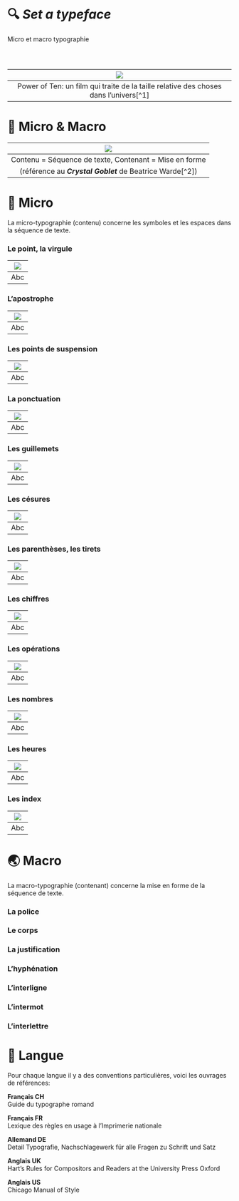 # 🔍 *Set a typeface*
  Micro et macro typographie

  
### &nbsp;

|![](links/Eames_Power_of_Ten.gif) |
|:---:|
| Power of Ten: un film qui traite de la taille relative des choses dans l’univers[^1]           |

# 🥂 Micro & Macro

|![](links/Crystal_Goblet.jpg) |
|:---:|
| Contenu = Séquence de texte, Contenant = Mise en forme  
(référence au ***Crystal Goblet*** de Beatrice Warde[^2])           |

# 🦠 Micro

La micro-typographie (contenu) concerne les symboles et les espaces dans la séquence de texte.

###  Le point, la virgule

|![](links/0_point_virgule.gif) |
|:---:|
| Abc          |

###  L’apostrophe

|![](links/1_apostrophe.gif) |
|:---:|
| Abc          |

###  Les points de suspension

|![](links/2_suspension.gif) |
|:---:|
| Abc          |

###  La ponctuation

|![](links/3_ponctuation.gif) |
|:---:|
| Abc          |

###  Les guillemets

|![](links/4_guillemets.gif) |
|:---:|
| Abc          |

###  Les césures

|![](links/5_hyphénation.gif) |
|:---:|
| Abc          |

###  Les parenthèses, les tirets

|![](links/6_tirets_parentheses.gif) |
|:---:|
| Abc          |

###  Les chiffres

|![](links/7_chiffres.gif) |
|:---:|
| Abc          |

###  Les opérations

|![](links/8_operations.gif) |
|:---:|
| Abc          |

###  Les nombres

|![](links/9_chiffres_virgules.gif) |
|:---:|
| Abc          |

###  Les heures

|![](links/10_heures.gif) |
|:---:|
| Abc          |

###  Les index

|![](links/11_index.gif) |
|:---:|
| Abc          |


# 🌏 Macro

La macro-typographie (contenant) concerne la mise en forme de la séquence de texte.

###  La police

###  Le corps

###  La justification

###  L’hyphénation

###  L’interligne

###  L’intermot

###  L’interlettre

# 🚨 Langue

Pour chaque langue il y a des conventions particulières, voici les ouvrages de références:

**Français CH**  
Guide du typographe romand

**Français FR**  
Lexique des règles en usage à l’Imprimerie nationale

**Allemand DE**  
Detail Typografie, Nachschlagewerk für alle Fragen zu Schrift und Satz

**Anglais UK**  
Hart’s Rules for Compositors and Readers at the University Press Oxford

**Anglais US**  
Chicago Manual of Style